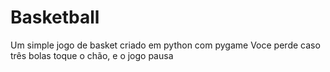# Basketball
Um simple jogo de basket criado em python com pygame
Voce perde caso três bolas toque o chão, e o jogo pausa
